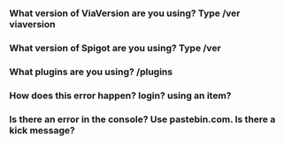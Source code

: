 ### What version of ViaVersion are you using? Type /ver viaversion

### What version of Spigot are you using? Type /ver

### What plugins are you using? /plugins

### How does this error happen? login? using an item? 

### Is there an error in the console? Use pastebin.com. Is there a kick message?